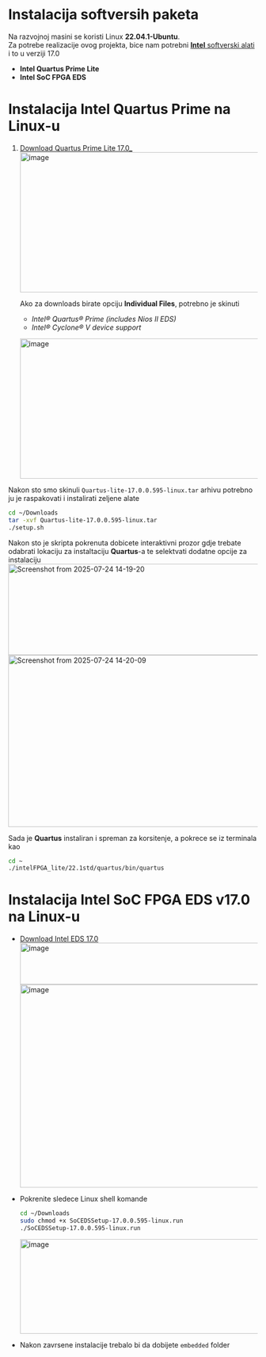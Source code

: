 # Instalacija softversih paketa

Na razvojnoj masini se koristi Linux **22.04.1-Ubuntu**. </br>
Za potrebe realizacije ovog projekta, bice nam potrebni [**Intel** softverski alati](https://www.intel.com/content/www/us/en/collections/products/fpga/software/downloads.html?edition=standard&platform=linux&download_manager=direct) i to u verziji 17.0
- **Intel Quartus Prime Lite**
- **Intel SoC FPGA EDS**



# Instalacija Intel Quartus Prime na Linux-u

1. [Download Quartus Prime Lite 17.0_](https://www.intel.com/content/www/us/en/software-kit/669553/intel-quartus-prime-lite-edition-design-software-version-17-0-for-linux.html)
   <img width="755" height="283" alt="image" src="https://github.com/user-attachments/assets/e555a0a4-a333-46fe-80f4-3566670643a2" /></br>


   Ako za downloads birate opciju **Individual Files**, potrebno je skinuti
   - *Intel® Quartus® Prime (includes Nios II EDS)*
   - *Intel® Cyclone® V device support*</br>
   
   <img width="755" height="283" alt="image" src="https://github.com/user-attachments/assets/da9e66a6-9fbd-404e-8ea3-1e81d6f75b36" /></br>

Nakon sto smo skinuli `Quartus-lite-17.0.0.595-linux.tar` arhivu potrebno ju je raspakovati i instalirati zeljene alate
   ```bash
   cd ~/Downloads
   tar -xvf Quartus-lite-17.0.0.595-linux.tar
   ./setup.sh
   ```
   Nakon sto je skripta pokrenuta dobicete interaktivni prozor gdje trebate odabrati lokaciju za instaltaciju **Quartus**-a
   te selektvati dodatne opcije za instalaciju</br>
   <img width="673" height="184" alt="Screenshot from 2025-07-24 14-19-20" src="https://github.com/user-attachments/assets/1f99baa4-fe6c-46d2-be16-cec23586418c" /></br>
   <img width="673" height="347" alt="Screenshot from 2025-07-24 14-20-09" src="https://github.com/user-attachments/assets/2a3fbe8b-9e93-48ee-9f3f-072f2b5542c3" />

Sada je **Quartus** instaliran i spreman za korsitenje, a pokrece se iz terminala kao
```bash
cd ~
./intelFPGA_lite/22.1std/quartus/bin/quartus
```

# Instalacija Intel SoC FPGA EDS v17.0 na Linux-u

- [Download Intel EDS 17.0](https://www.intel.com/content/www/us/en/collections/products/fpga/software/downloads.html?edition=standard&platform=linux&download_manager=direct)
  <img width="1408" height="84" alt="image" src="https://github.com/user-attachments/assets/1f927338-9a27-4fec-915a-d1a6046c72bf" />
  <img width="1170" height="410" alt="image" src="https://github.com/user-attachments/assets/0b133284-9260-42b6-8b10-77f31f1d7394" />

- Pokrenite sledece Linux shell komande
  ```bash
  cd ~/Downloads
  sudo chmod +x SoCEDSSetup-17.0.0.595-linux.run
  ./SoCEDSSetup-17.0.0.595-linux.run
  ```
  <img width="678" height="191" alt="image" src="https://github.com/user-attachments/assets/20f27c94-9862-47cd-b6ce-bcea7b05a0bd" />


- Nakon zavrsene instalacije trebalo bi da dobijete `embedded` folder 
